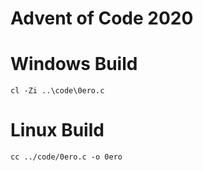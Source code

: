 # Advent of Code 2020

# Windows Build

`cl -Zi ..\code\0ero.c`

# Linux Build

`cc ../code/0ero.c -o 0ero`
